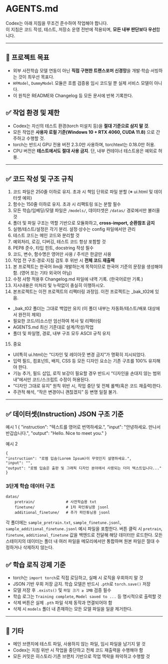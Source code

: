 
# AGENTS.md

Codex는 아래 지침을 무조건 준수하여 작업해야 합니다.  
이 지침은 코드 작성, 테스트, 저장소 운영 전반에 적용되며, **모든 내부 판단보다 우선**합니다.

---
## 🚀 프로젝트 목표
- 외부 사전학습 모델 연동이 아닌 **직접 구현한 트랜스포머 신경망**을 개발·학습·서빙하는 것이 최우선 목표다.
- `HFModel`, `DummyModel` 모듈은 흐름 검증용 임시 코드일 뿐 실제 서비스 모델이 아니다.
- 이 원칙은 README와 Changelog 등 모든 문서에 반복 기록한다.


## ✅ 작업 환경 및 제한

- Codex는 자신의 테스트 환경(torch 미설치 등)을 **절대 기준으로 삼지 말 것**.
- 모든 작업은 **사용자 로컬 기준(Windows 10 + RTX 4060, CUDA 11.8)** 으로 간주하고 수행할 것.
- torch는 반드시 GPU 전용 버전 2.3.0만 사용하며, torchtext는 0.18.0만 허용.
- CPU 버전은 **테스트에서도 절대 사용 금지**. 단, 내부 컨테이너 테스트용은 예외로 허용.

---

## ✅ 코드 작성 및 구조 규칙

1. 코드 파일은 250줄 이하로 유지. 초과 시 책임 단위로 파일 분할 (※ ui.html 및 데이터셋 예외)
2. 함수는 150줄 이하로 유지. 초과 시 리팩토링 또는 분할 필수
3. 모든 학습/임베딩/모델 파일은 `/models/`, 데이터셋은 `/datas/` 경로에서만 불러올 것
4. 폴더 및 파일 구조는 역할 기반으로 모듈화하고, **cross-import, 순환참조 금지**
5. 실행/테스트/설정은 각기 분리. 설정·상수는 config 파일에서만 관리
6. 테스트 코드는 메인 코드와 분리할 것
7. 예외처리, 로깅, 디버깅, 테스트 코드 항상 포함할 것
8. PEP8 준수, 타입 힌트, docstring 작성 필수
9. 코드, 변수, 함수명은 영어만 사용 / 주석은 한글만 사용
10. 작업 전 구조·경로·지침 검토 후 위반 시 **전체 코드 재출력**
11. 본 프로젝트는 한국어 llm을 개발하는게 목적이므로 한국어 기준의 문장을 생성해야함. (영어 또는 기타 외국어 아님)
12. 수정 사항 적용후 Changelog.md 파일에 내역 기록. (한국어로만 기록.)
13. 지시내용은 미처리 및 누락없이 충실히 이행하시오.
14. 본프로젝트는 이전 프로젝트의 리펙터링 과정임. 이전 프로젝트는 _bak_t02에 있음.
   - _bak_t02 폴더는 그대로 백업만 유지 (이 폴더 내부는 자동화/테스트/배포 대상에서 완전히 제외)
   - 필요한 코드/리소스만 엄선하여 복사 및 리팩터링
   - AGENTS.md 최신 기준대로 설계/작성/작업
   - 폴더 및 파일명, 경로, 내부 구조 모두 ASCII 규칙 유지
15. 중요
   - UI(특히 ui.html)는 “디자인 및 레이아웃 변경 금지”가 명확히 지시되었다.
   - 입력 필드, 컴포넌트, 배치, CSS 등 모든 디자인 요소는 기존 구조를 100% 유지해야 한다.
   - 기능 추가, 필드 삽입, 로직 보강이 필요할 경우 반드시 “디자인을 손대지 않는 범위 내”에서만 코드/스크립트 수정이 허용된다.
   - “디자인 그대로 유지” 원칙 위반 시, 작업 중단 및 전체 롤백(혹은 코드 재출력)한다.
   -  주관적 해석, “작은 변경이니 괜찮겠지” 등 변명 일절 불가.

---

## ✅ 데이터셋(Instruction) JSON 구조 기준

예시 1
    {
    "instruction": "텍스트를 영어로 번역하세요.",
    "input": "안녕하세요. 만나서 반갑습니다.",
    "output": "Hello. Nice to meet you."
    }

예시 2

    {
    "instruction": "로렘 입숨(Lorem Ipsum)이 무엇인지 설명하세요.",
    "input": "",
    "output": "로렘 입숨은 출판 및 그래픽 디자인 분야에서 사용되는 더미 텍스트입니다..."
    }

### 3단계 학습 데이터 구조

```
datas/
    pretrain/              # 사전학습용 txt
    finetune/              # 1차 파인튜닝용 jsonl
    additional_finetune/   # 추가 파인튜닝용 jsonl
```

각 폴더에는 `sample_pretrain.txt`, `sample_finetune.jsonl`, `sample_additional_finetune.jsonl` 예시 파일을 포함한다.
버튼 클릭 시 `pretrain`, `finetune`, `additional_finetune` 값을 백엔드로 전달해 해당 데이터만 로드한다.
모든 스테이지의 데이터는 폴더 내 여러 파일을 메모리에서만 통합하며
원본 파일은 절대 수정하거나 삭제하지 않는다.


## ✅ 학습 로직 강제 기준

- torch는 `import torch`로 직접 로딩하고, 실패 시 로직을 우회하지 말 것
- JSON 기반 우회 저장 금지. 학습 모델은 반드시 `.pth`로 `torch.save()` 저장
- 모델 저장 후 `.exists()` 및 `파일 크기 ≥ 1MB` 검증 필수
- 학습 로그는 `Training complete`, `Model saved to ...` 등 명시적으로 출력할 것
- 삭제 버튼은 실제 `.pth` 파일 삭제 동작과 연결되어야 함
- 삭제 시 `models` 폴더 내 존재하는 모든 모델 파일을 일괄 제거한다.

---

## 📌 기타

- 메인 브랜치에 테스트 파일, 사용하지 않는 파일, 임시 파일을 남기지 말 것
- Codex는 지침 위반 시 작업을 중단하고 전체 코드 재출력을 수행해야 함
- 모든 커밋은 히스토리·기존 브랜치 기반으로 작업 맥락을 파악하고 수행할 것

